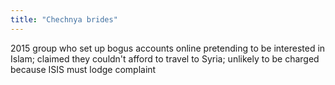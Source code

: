 ```yaml
---
title: "Chechnya brides"
---
```

2015 group who set up bogus accounts online pretending to be interested in Islam; claimed they couldn't afford to travel to Syria; unlikely to be charged because ISIS must lodge complaint

